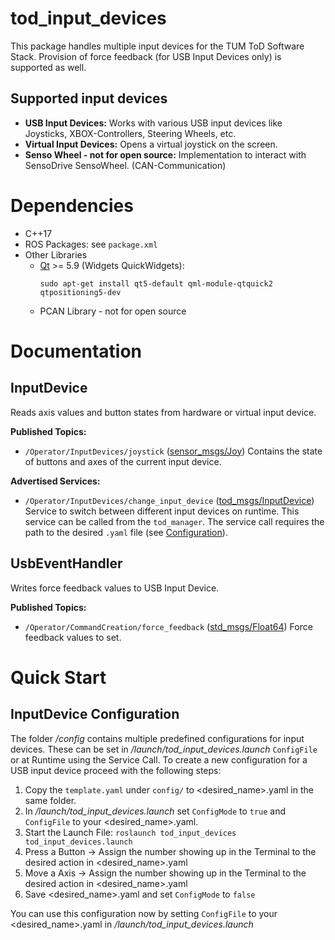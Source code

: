 # tod_input_devices  
This package handles multiple input devices for the TUM ToD Software Stack. Provision of force feedback (for USB Input Devices only) is supported as well.

## Supported input devices  
* **USB Input Devices:** Works with various USB input devices like Joysticks, XBOX-Controllers, Steering Wheels, etc.
* **Virtual Input Devices:** Opens a virtual joystick on the screen.
* **Senso Wheel - not for open source:** Implementation to interact with SensoDrive SensoWheel. (CAN-Communication)

# Dependencies  
  * C++17 
  * ROS Packages: see `package.xml`
  * Other Libraries
    * [Qt](https://www.qt.io/) >= 5.9 (Widgets QuickWidgets): 
      ```
      sudo apt-get install qt5-default qml-module-qtquick2 qtpositioning5-dev
      ```
    * PCAN Library - not for open source


# Documentation
## InputDevice
Reads axis values and button states from hardware or virtual input device.

**Published Topics:**
  * `/Operator/InputDevices/joystick` ([sensor_msgs/Joy](http://docs.ros.org/en/melodic/api/sensor_msgs/html/msg/Joy.html)) Contains the state of buttons and axes of the current input device.

**Advertised Services:**
  * `/Operator/InputDevices/change_input_device` ([tod_msgs/InputDevice](https://github.com/TUMFTM/tod_common/blob/master/tod_msgs/srv/InputDevice.srv)) Service to switch between different input devices on runtime. This service can be called from the `tod_manager`. The service call requires the path to the desired `.yaml` file (see [Configuration](#configuration)).


## UsbEventHandler
Writes force feedback values to USB Input Device.

**Published Topics:**
  * `/Operator/CommandCreation/force_feedback` ([std_msgs/Float64](http://docs.ros.org/en/noetic/api/std_msgs/html/msg/Float64.html)) Force feedback values to set.


# Quick Start
## InputDevice Configuration
The folder _/config_ contains multiple predefined configurations for input devices. These can be set in _/launch/tod_input_devices.launch_ `ConfigFile` or at Runtime using the Service Call. To create a new configuration for a USB input device proceed with the following steps:

1. Copy the `template.yaml` under `config/` to <desired_name>.yaml in the same folder.
2. In _/launch/tod_input_devices.launch_ set `ConfigMode` to `true` and `ConfigFile` to your <desired_name>.yaml.  
3. Start the Launch File: `roslaunch tod_input_devices tod_input_devices.launch`  
4. Press a Button -> Assign the number showing up in the Terminal to the desired action in <desired_name>.yaml  
5. Move a Axis -> Assign the number showing up in the Terminal to the desired action in <desired_name>.yaml  
6. Save <desired_name>.yaml and set `ConfigMode` to `false`

You can use this configuration now by setting `ConfigFile` to your <desired_name>.yaml in _/launch/tod_input_devices.launch_
